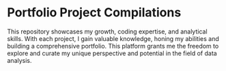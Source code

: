 # Portfolio Project Compilations

This repository showcases my growth, coding expertise, and analytical skills. With each project, I gain valuable knowledge, honing my abilities and building a comprehensive portfolio. This platform grants me the freedom to explore and curate my unique perspective and potential in the field of data analysis.
